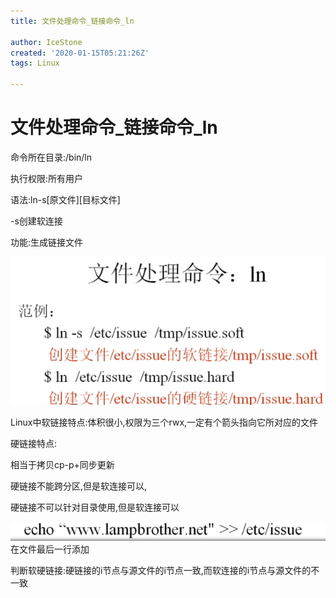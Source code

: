 ```yaml
---
title: 文件处理命令_链接命令_ln

author: IceStone
created: '2020-01-15T05:21:26Z'
tags: Linux

---
```


# 文件处理命令_链接命令_ln

命令所在目录:/bin/ln

执行权限:所有用户

语法:ln-s[原文件][目标文件]

-s创建软连接

功能:生成链接文件

![](images/2f9f2270-64b3-44ec-89f1-109565fc740c.png) 

Linux中软链接特点:体积很小,权限为三个rwx,一定有个箭头指向它所对应的文件


硬链接特点:

相当于拷贝cp-p+同步更新

硬链接不能跨分区,但是软连接可以,

硬链接不可以针对目录使用,但是软连接可以

 


![](images/40a80d16-6fd2-4dfb-aaed-edf4c6083d4c.png)在文件最后一行添加



 

判断软硬链接:硬链接的i节点与源文件的i节点一致,而软连接的i节点与源文件的不一致

 

 

 

 
